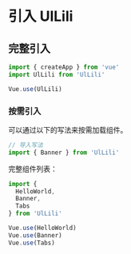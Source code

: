 # 引入 UlLili

## 完整引入

```js
import { createApp } from 'vue'
import UlLili from 'UlLili'

Vue.use(UlLili)
```

### 按需引入

可以通过以下的写法来按需加载组件。


```js
// 导入写法
import { Banner } from 'UlLili'
```


完整组件列表：

```js
import {
  HelloWorld,
  Banner,
  Tabs
} from 'UlLili'

Vue.use(HelloWorld)
Vue.use(Banner)
Vue.use(Tabs)
```